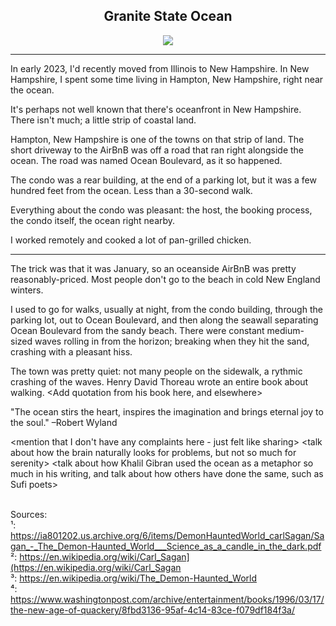## <div align="center">Granite State Ocean<div>

<div align="center">
  <img src="https://bradleyculley.github.io/images/The_Demon-Haunted_World.jpg" />
</div>

<hr/>

In early 2023, I'd recently moved from Illinois to New Hampshire.
In New Hampshire, I spent some time living in Hampton, New Hampshire, right near the ocean.

It's perhaps not well known that there's oceanfront in New Hampshire. There isn't much; a little strip of coastal land.

Hampton, New Hampshire is one of the towns on that strip of land. The short driveway to the AirBnB was off a road that ran right alongside the ocean.
The road was named Ocean Boulevard, as it so happened.

The condo was a rear building, at the end of a parking lot, but it was a few hundred feet from the ocean.
Less than a 30-second walk.

Everything about the condo was pleasant: the host, the booking process, the condo itself, the ocean right nearby.

I worked remotely and cooked a lot of pan-grilled chicken.

<hr/>

The trick was that it was January, so an oceanside AirBnB was pretty reasonably-priced.
Most people don't go to the beach in cold New England winters.

I used to go for walks, usually at night, from the condo building, through the parking lot, out to Ocean Boulevard, and then along the seawall separating Ocean Boulevard from the sandy beach.
There were constant medium-sized waves rolling in from the horizon; breaking when they hit the sand, crashing with a pleasant hiss.

The town was pretty quiet: not many people on the sidewalk, a rythmic crashing of the waves.
Henry David Thoreau wrote an entire book about walking.
<Add quotation from his book here, and elsewhere>

"The ocean stirs the heart, inspires the imagination and brings eternal joy to the soul." –Robert Wyland

<mention that I don't have any complaints here - just felt like sharing>
<talk about grandma Nora and how she loved the beach>
<talk about how the brain naturally looks for problems, but not so much for serenity>
<talk about how Khalil Gibran used the ocean as a metaphor so much in his writing, and talk about how others have done the same, such as Sufi poets>

<br/>
Sources:<br/>
¹: <a href="https://ia801202.us.archive.org/6/items/DemonHauntedWorld_carlSagan/Sagan_-_The_Demon-Haunted_World___Science_as_a_candle_in_the_dark.pdf">https://ia801202.us.archive.org/6/items/DemonHauntedWorld_carlSagan/Sagan_-_The_Demon-Haunted_World___Science_as_a_candle_in_the_dark.pdf</a><br/>
²: <a href="https://en.wikipedia.org/wiki/Carl_Sagan">https://en.wikipedia.org/wiki/Carl_Sagan](https://en.wikipedia.org/wiki/Carl_Sagan</a><br/>
³: <a href="https://en.wikipedia.org/wiki/The_Demon-Haunted_World">https://en.wikipedia.org/wiki/The_Demon-Haunted_World</a><br/>
⁴: <a href="https://www.washingtonpost.com/archive/entertainment/books/1996/03/17/the-new-age-of-quackery/8fbd3136-95af-4c14-83ce-f079df184f3a/">https://www.washingtonpost.com/archive/entertainment/books/1996/03/17/the-new-age-of-quackery/8fbd3136-95af-4c14-83ce-f079df184f3a/</a><br/>
